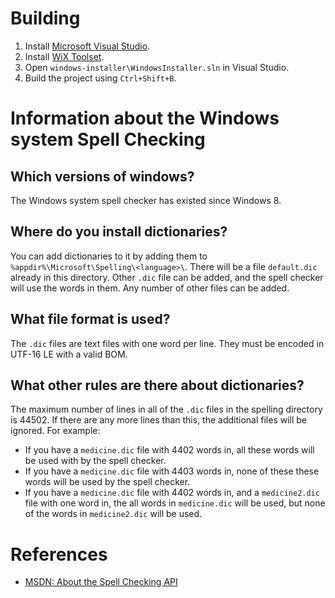 # Building #

1. Install [Microsoft Visual Studio][ms-vs].
2. Install [WiX Toolset][wix].
3. Open `windows-installer\WindowsInstaller.sln` in Visual Studio.
4. Build the project using `Ctrl+Shift+B`.

[ms-vs]: https://www.visualstudio.com/
[wix]: http://wixtoolset.org/releases/

# Information about the Windows system Spell Checking #

## Which versions of windows? ##

The Windows system spell checker has existed since Windows 8.

## Where do you install dictionaries? ##

You can add dictionaries to it by adding them to `%appdir%\Microsoft\Spelling\<language>\`. There will be a file `default.dic` already in this directory. Other `.dic` file can be added, and the spell checker will use the words in them. Any number of other files can be added.

## What file format is used? ##

The `.dic` files are text files with one word per line. They must be encoded in UTF-16 LE with a valid BOM.

## What other rules are there about dictionaries? ##

The maximum number of lines in all of the `.dic` files in the spelling directory is 44502. If there are any more lines than this, the additional files will be ignored. For example:

- If you have a `medicine.dic` file with 4402 words in, all these words will be used with by the spell checker.
- If you have a `medicine.dic` file with 4403 words in, none of these these words will be used by the spell checker.
- If you have a `medicine.dic` file with 4402 words in, and a `medicine2.dic` file with one word in, the all words in `medicine.dic` will be used, but none of the words in `medicine2.dic` will be used.

# References #

- [MSDN: About the Spell Checking API][win-spell-api]

[win-spell-api]: https://msdn.microsoft.com/en-us/library/windows/desktop/hh869748(v=vs.85).aspx#dictionary_files "About the Spell Checking API"
